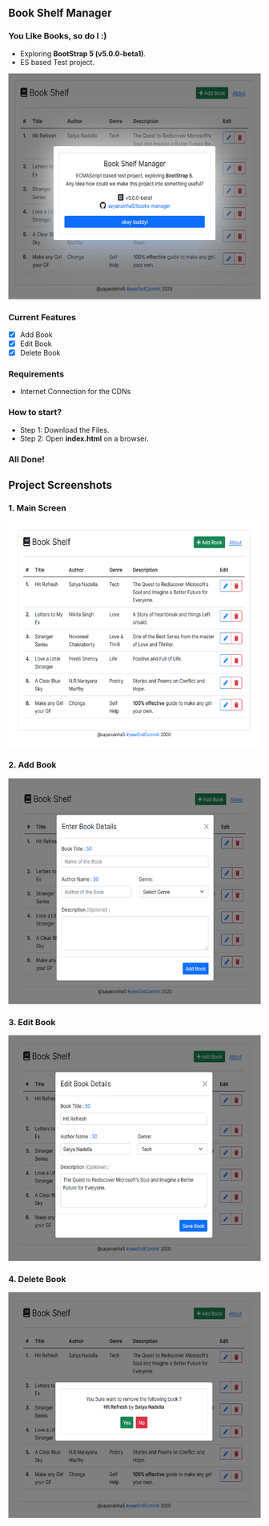 ## Book Shelf Manager
### You Like Books, so do I :)
- Exploring <b>BootStrap 5 (v5.0.0-beta1)</b>.
- ES based Test project.

<img src="main/ss/00Wall.png" height="450" />

### Current Features
- [x] Add Book
- [x] Edit Book
- [x] Delete Book

### Requirements
- Internet Connection for the CDNs

### How to start?
- Step 1: Download the Files.
- Step 2: Open <b>index.html</b> on a browser.

### All Done!

## Project Screenshots

### 1. Main Screen
<img src="main/ss/01SS.png" height="450" />

### 2. Add Book
<img src="main/ss/02SS.png" height="450" />

### 3. Edit Book
<img src="main/ss/03SS.png" height="450" />

### 4. Delete Book
<img src="main/ss/04SS.png" height="450" />
